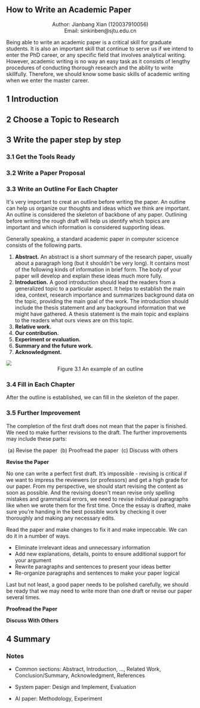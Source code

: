 ## How to Write an Academic Paper

<center>Author: Jianbang Xian (120037910056)</center>
<center>Email: sinkinben@sjtu.edu.cn</center>

Being able to write an academic paper is a critical skill for graduate students. It is also an important skill that continue to serve us if we intend to enter the PhD career,  or any specific field that involves analytical writing. However, academic writing is no way an easy task as it consists of lengthy procedures of conducting thorough research and the ability to write skillfully. Therefore, we should know some basic skills of academic writing when we enter the master career. 



## 1 Introduction



## 2 Choose a Topic to Research



## 3 Write the paper step by step



### 3.1 Get the Tools Ready



### 3.2 Write a Paper Proposal



### 3.3 Write an Outline For Each Chapter

It's very important to creat an outline before writing the paper. An outline can help us organize our thoughts and ideas which we think are important. An outline is considered the skeleton of backbone of any paper. Outlining before writing the rough draft will help us identify which topics are important and which information is considered supporting ideas.

Generally speaking, a standard academic paper in computer scicence consists of the following parts.

1. **Abstract.** An abstract is a short summary of the research paper, usually about a paragraph long (but it shouldn't be very long). It contains most of the following kinds of information in brief form. The body of your paper will develop and explain these ideas much more fully.
2. **Introduction.** A good introduction should lead the readers from a generalized topic to a particular aspect. It helps to establish the main idea, context, research importance and summarizes background data on the topic, providing the main goal of the work. The introduction should include the thesis statement and any background information that we might have gathered. A thesis statement is the main topic and explains to the readers what ours views are on this topic.
3. **Relative work.**
4. **Our contribution.**
5. **Experiment or evaluation.**
6. **Summary and the future work.**
7. **Acknowledgment.**

<img src="https://cs.fit.edu/~wds/guides/howto/img2.gif" style="zoom:87%;"/>

<center>Figure 3.1 An example of an outline</center>

### 3.4 Fill in Each Chapter

After the outline is established, we can fill in the skeleton of the paper.

### 3.5 Further Improvement

The completion of the first draft does not mean that the paper is finished. We need to make further revisions to the draft. The further improvements may include these parts: 

​	(a) Revise the paper
​	(b) Proofread the paper
​	(c) Discuss with others

**Revise the Paper**

No one can write a perfect first draft. It’s impossible - revising is critical if we want to impress the reviewers (or professors) and get a high grade for our paper. From my perspective, we should start revising the content as soon as possible.  And the revising doesn't mean revise only spelling mistakes and grammatical errors, we need to revise individual paragraphs like when we wrote them for the first time. Once the essay is drafted, make sure you’re handing in the best possible work by checking it over thoroughly and making any necessary edits.

Read the paper and make changes to fix it and make impeccable. We can do it in a number of ways.

- Eliminate irrelevant ideas and unnecessary information
- Add new explanations, details, points to ensure additional support for your argument
- Rewrite paragraphs and sentences to present your ideas better
- Re-organize paragraphs and sentences to make your paper logical

Last but not least, a good paper needs to be polished carefully, we should be ready that we may need to write more than one draft or revise our paper several times. 

**Proofread the Paper**



**Discuss With Others**







## 4 Summary



### Notes

+ Common sections: Abstract, Introduction, ..., Related Work, Conclusion/Summary, Acknowledgment, References

+ System paper: Design and Implement, Evaluation
+ AI paper: Methodology, Experiment